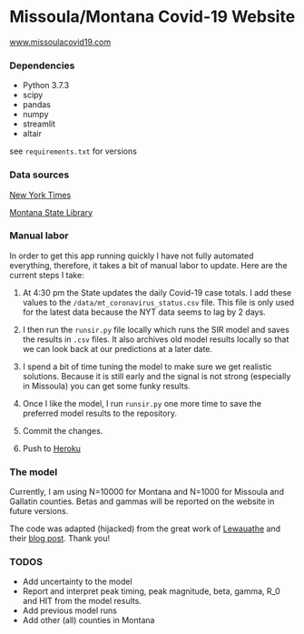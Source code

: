 # Missoula/Montana Covid-19 Website

www.missoulacovid19.com

### Dependencies

- Python 3.7.3
- scipy
- pandas
- numpy
- streamlit
- altair

see `requirements.txt` for versions

### Data sources

[New York Times](<https://github.com/nytimes/covid-19-data>)

[Montana State Library](<https://montana.maps.arcgis.com/apps/MapSeries/index.html?appid=7c34f3412536439491adcc2103421d4b>)

### Manual labor

In order to get this app running quickly I have not fully automated everything, therefore, it takes a bit of manual labor to update. Here are the current steps I take:

1) At 4:30 pm the State updates the daily Covid-19 case totals. I add these values to the `/data/mt_coronavirus_status.csv` file. This file is only used for the latest data because the NYT data seems to lag by 2 days.

2) I then run the `runsir.py` file locally which runs the SIR model and saves the results in `.csv` files. It also archives old model results locally so that we can look back at our predictions at a later date. 

3) I spend a bit of time tuning the model to make sure we get realistic solutions. Because it is still early and the signal is not strong (especially in Missoula) you can get some funky results. 

4) Once I like the model, I run `runsir.py` one more time to save the preferred model results to the repository.

5) Commit the changes.

6) Push to [Heroku](www.heroku.com)

### The model

Currently, I am using N=10000 for Montana and N=1000 for Missoula and Gallatin counties. Betas and gammas will be reported on the website in future versions. 

The code was adapted (hijacked) from the great work of [Lewauathe](https://github.com/Lewuathe/COVID19-SIR/blob/master/solver.py) and their [blog post](https://www.lewuathe.com/covid-19-dynamics-with-sir-model.html). Thank you!

### TODOS

- Add uncertainty to the model
- Report and interpret peak timing, peak magnitude, beta, gamma, R_0 and HIT from the model results.
- Add previous model runs
- Add other (all) counties in Montana